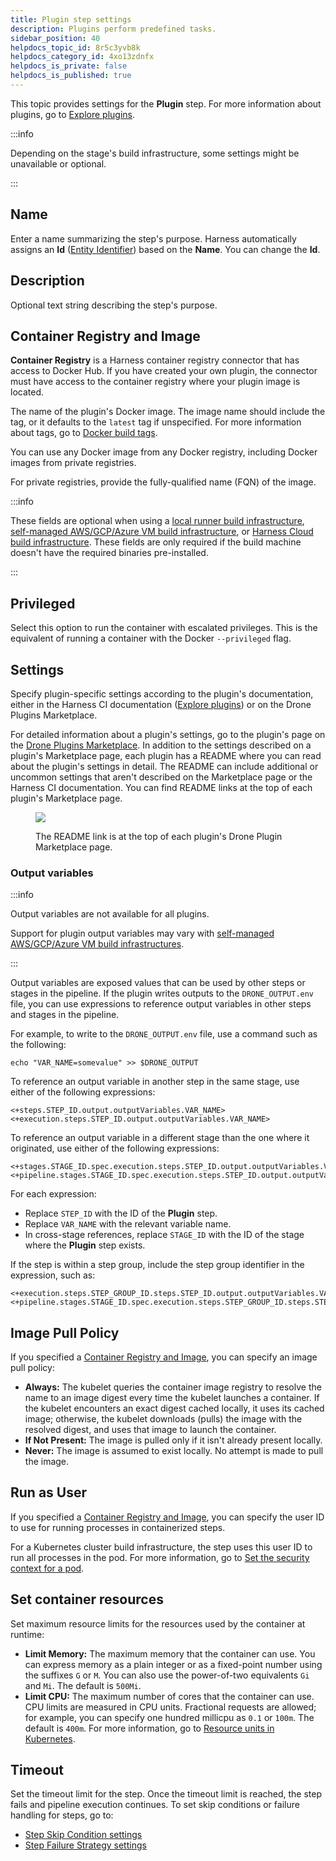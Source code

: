 ```yaml
---
title: Plugin step settings
description: Plugins perform predefined tasks.
sidebar_position: 40
helpdocs_topic_id: 8r5c3yvb8k
helpdocs_category_id: 4xo13zdnfx
helpdocs_is_private: false
helpdocs_is_published: true
---
```


This topic provides settings for the **Plugin** step. For more information about plugins, go to [Explore plugins](./explore-ci-plugins.md).

:::info

Depending on the stage's build infrastructure, some settings might be unavailable or optional.

:::

## Name

Enter a name summarizing the step's purpose. Harness automatically assigns an **Id** ([Entity Identifier](/docs/platform/references/entity-identifier-reference.md)) based on the **Name**. You can change the **Id**.

## Description

Optional text string describing the step's purpose.

## Container Registry and Image

**Container Registry** is a Harness container registry connector that has access to Docker Hub. If you have created your own plugin, the connector must have access to the container registry where your plugin image is located.

The name of the plugin's Docker image. The image name should include the tag, or it defaults to the `latest` tag if unspecified. For more information about tags, go to [Docker build tags](https://docs.docker.com/engine/reference/commandline/build/#tag).

You can use any Docker image from any Docker registry, including Docker images from private registries.

For private registries, provide the fully-qualified name (FQN) of the image.

:::info

These fields are optional when using a [local runner build infrastructure](/docs/continuous-integration/use-ci/set-up-build-infrastructure/define-a-docker-build-infrastructure), [self-managed AWS/GCP/Azure VM build infrastructure](/docs/category/set-up-vm-build-infrastructures), or [Harness Cloud build infrastructure](../set-up-build-infrastructure/use-harness-cloud-build-infrastructure). These fields are only required if the build machine doesn't have the required binaries pre-installed.

:::

## Privileged

Select this option to run the container with escalated privileges. This is the equivalent of running a container with the Docker `--privileged` flag.

## Settings

Specify plugin-specific settings according to the plugin's documentation, either in the Harness CI documentation ([Explore plugins](./explore-ci-plugins.md)) or on the Drone Plugins Marketplace.

For detailed information about a plugin's settings, go to the plugin's page on the [Drone Plugins Marketplace](http://plugins.drone.io/). In addition to the settings described on a plugin's Marketplace page, each plugin has a README where you can read about the plugin's settings in detail. The README can include additional or uncommon settings that aren't described on the Marketplace page or the Harness CI documentation. You can find README links at the top of each plugin's Marketplace page.

<figure>

![](./static/plugin-marketplace-readme-link.png)

<figcaption>The README link is at the top of each plugin's Drone Plugin Marketplace page.</figcaption>
</figure>

### Output variables

:::info

Output variables are not available for all plugins.

Support for plugin output variables may vary with [self-managed AWS/GCP/Azure VM build infrastructures](/docs/category/set-up-vm-build-infrastructures).

:::

Output variables are exposed values that can be used by other steps or stages in the pipeline. If the plugin writes outputs to the `DRONE_OUTPUT.env` file, you can use expressions to reference output variables in other steps and stages in the pipeline.

For example, to write to the `DRONE_OUTPUT.env` file, use a command such as the following:

```
echo "VAR_NAME=somevalue" >> $DRONE_OUTPUT
```

To reference an output variable in another step in the same stage, use either of the following expressions:

```
<+steps.STEP_ID.output.outputVariables.VAR_NAME>
<+execution.steps.STEP_ID.output.outputVariables.VAR_NAME>
```

To reference an output variable in a different stage than the one where it originated, use either of the following expressions:

```
<+stages.STAGE_ID.spec.execution.steps.STEP_ID.output.outputVariables.VAR_NAME>
<+pipeline.stages.STAGE_ID.spec.execution.steps.STEP_ID.output.outputVariables.VAR_NAME>
```

For each expression:

* Replace `STEP_ID` with the ID of the **Plugin** step.
* Replace `VAR_NAME` with the relevant variable name.
* In cross-stage references, replace `STAGE_ID` with the ID of the stage where the **Plugin** step exists.

If the step is within a step group, include the step group identifier in the expression, such as:

```
<+execution.steps.STEP_GROUP_ID.steps.STEP_ID.output.outputVariables.VAR_NAME>
<+pipeline.stages.STAGE_ID.spec.execution.steps.STEP_GROUP_ID.steps.STEP_ID.output.outputVariables.VAR_NAME>
```

<!-- H3 Environment variables

Harness CI supports `DRONE_` environment variables. For more information, go to the CI environment variables reference ../optimize-and-more/ci-env-var.md .-->

## Image Pull Policy

If you specified a [Container Registry and Image](#container-registry-and-image), you can specify an image pull policy:

* **Always:** The kubelet queries the container image registry to resolve the name to an image digest every time the kubelet launches a container. If the kubelet encounters an exact digest cached locally, it uses its cached image; otherwise, the kubelet downloads (pulls) the image with the resolved digest, and uses that image to launch the container.
* **If Not Present:** The image is pulled only if it isn't already present locally.
* **Never:** The image is assumed to exist locally. No attempt is made to pull the image.

## Run as User

If you specified a [Container Registry and Image](#container-registry-and-image), you can specify the user ID to use for running processes in containerized steps.

For a Kubernetes cluster build infrastructure, the step uses this user ID to run all processes in the pod. For more information, go to [Set the security context for a pod](https://kubernetes.io/docs/tasks/configure-pod-container/security-context/#set-the-security-context-for-a-pod).

## Set container resources

Set maximum resource limits for the resources used by the container at runtime:

* **Limit Memory:** The maximum memory that the container can use. You can express memory as a plain integer or as a fixed-point number using the suffixes `G` or `M`. You can also use the power-of-two equivalents `Gi` and `Mi`. The default is `500Mi`.
* **Limit CPU:** The maximum number of cores that the container can use. CPU limits are measured in CPU units. Fractional requests are allowed; for example, you can specify one hundred millicpu as `0.1` or `100m`. The default is `400m`. For more information, go to [Resource units in Kubernetes](https://kubernetes.io/docs/concepts/configuration/manage-resources-containers/#resource-units-in-kubernetes).

## Timeout

Set the timeout limit for the step. Once the timeout limit is reached, the step fails and pipeline execution continues. To set skip conditions or failure handling for steps, go to:

* [Step Skip Condition settings](/docs/platform/pipelines/step-skip-condition-settings.md)
* [Step Failure Strategy settings](/docs/platform/pipelines/failure-handling/define-a-failure-strategy-on-stages-and-steps)
